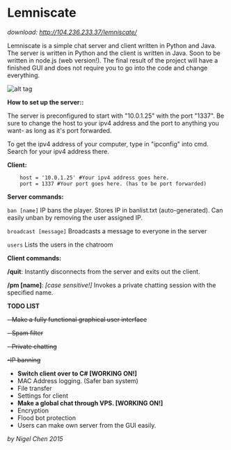 # Lemniscate

*download: http://104.236.233.37/lemniscate/*


Lemniscate is a simple chat server and client written in Python and Java. The server is written in Python and the client is written in Java. Soon to be written in node.js (web version!). The final result of the project will have a finished GUI and does not require you to go into the code and change everything.

![alt tag](http://i.imgur.com/Zr4SFX6.png)

**How to set up the server::**

The server is preconfigured to start with "10.0.1.25" with the port "1337". Be sure to change the host to your ipv4 address and the port to anything you want- as long as it's port forwarded.

To get the ipv4 address of your computer, type in "ipconfig" into cmd. Search for your ipv4 address there.

**Client:**
```
	host = '10.0.1.25' #Your ipv4 address goes here.
	port = 1337 #Your port goes here. (has to be port forwarded)
```

**Server commands:**

```ban [name]``` IP bans the player. Stores IP in banlist.txt (auto-generated). Can easily unban by removing the user assigned IP.

```broadcast [message]``` Broadcasts a message to everyone in the server

```users``` Lists the users in the chatroom


**Client commands:**

**/quit**: Instantly disconnects from the server and exits out the client.

**/pm [name]**: *[case sensitive!]* Invokes a private chatting session with the specified name.



**TODO LIST**

~~- Make a fully functional graphical user interface~~


~~- Spam filter~~


~~- Private chatting~~


~~-IP banning~~



- **Switch client over to C# [WORKING ON!]**
- MAC Address logging. (Safer ban system)
- File transfer
- Settings for client
- **Make a global chat through VPS. [WORKING ON!]**
- Encryption
- Flood bot protection
- Users can make own server from the GUI easily.

*by Nigel Chen 2015*
